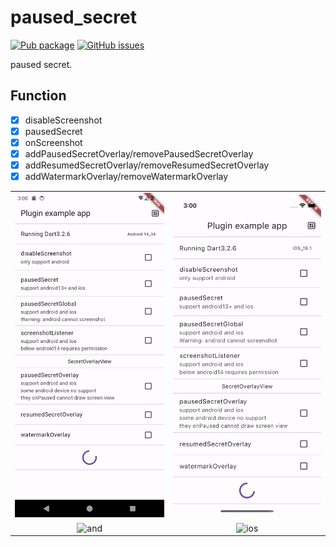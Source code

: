 # paused_secret

[![Pub package](https://img.shields.io/pub/v/paused_secret.svg)](https://pub.dartlang.org/packages/paused_secret) [![GitHub issues](https://img.shields.io/github/issues/jawa0919/paused_secret)](https://github.com/jawa0919/paused_secret/issues)

paused secret.

## Function

- [x] disableScreenshot
- [x] pausedSecret
- [x] onScreenshot
- [x] addPausedSecretOverlay/removePausedSecretOverlay
- [x] addResumedSecretOverlay/removeResumedSecretOverlay
- [x] addWatermarkOverlay/removeWatermarkOverlay

|                            |                            |
| :------------------------: | :------------------------: |
| ![and](./docs/img/and.png) | ![ios](./docs/img/ios.png) |
| ![and](./docs/img/and.gif) | ![ios](./docs/img/ios.gif) |
